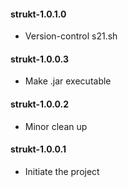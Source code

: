 #### strukt-1.0.1.0
 - Version-control s21.sh

#### strukt-1.0.0.3
 - Make .jar executable

#### strukt-1.0.0.2
 - Minor clean up

#### strukt-1.0.0.1
 - Initiate the project
